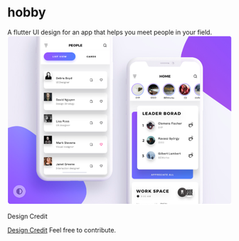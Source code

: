 # hobby

A flutter UI design for an app that helps you meet people in your field.
![Screenshot](capture.PNG)

Design Credit

[Design Credit](https://bit.ly/2ZM5WBZ)
Feel free to contribute.
